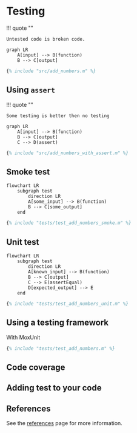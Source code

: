 # Testing

!!! quote ""
    
    Untested code is broken code.


``` mermaid
graph LR
    A[input] --> B(function)
    B --> C[output]
```

```matlab
{% include "src/add_numbers.m" %}
```

## Using `assert`

!!! quote ""
    
    Some testing is better then no testing

```mermaid
graph LR
    A[input] --> B(function)
    B --> C[output]
    C --> D(assert)
```

```matlab
{% include "src/add_numbers_with_assert.m" %}
```

## Smoke test

```mermaid
flowchart LR
    subgraph test
        direction LR
        A[some_input] --> B(function)
        B --> C[some_output]
    end
```

```matlab
{% include "tests/test_add_numbers_smoke.m" %}
```

## Unit test


```mermaid
flowchart LR
    subgraph test
        direction LR
        A[known_input] --> B(function)
        B --> C[output]
        C --> E(assertEqual)
        D[expected_output] --> E
    end
```

```matlab
{% include "tests/test_add_numbers_unit.m" %}
```

## Using a testing framework

With MoxUnit

```matlab
{% include "tests/test_add_numbers.m" %}
```

## Code coverage

## Adding test to your code

## References

See the [references](../references.md#testing-and-refactoring) page for more information.